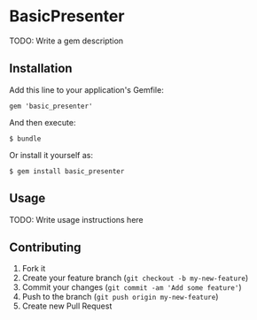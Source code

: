 # BasicPresenter

TODO: Write a gem description

## Installation

Add this line to your application's Gemfile:

    gem 'basic_presenter'

And then execute:

    $ bundle

Or install it yourself as:

    $ gem install basic_presenter

## Usage

TODO: Write usage instructions here

## Contributing

1. Fork it
2. Create your feature branch (`git checkout -b my-new-feature`)
3. Commit your changes (`git commit -am 'Add some feature'`)
4. Push to the branch (`git push origin my-new-feature`)
5. Create new Pull Request
